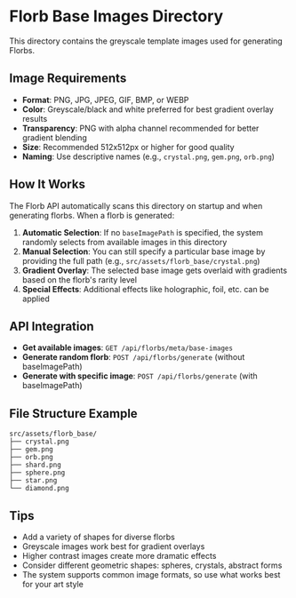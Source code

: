 # Florb Base Images Directory

This directory contains the greyscale template images used for generating Florbs.

## Image Requirements

- **Format**: PNG, JPG, JPEG, GIF, BMP, or WEBP
- **Color**: Greyscale/black and white preferred for best gradient overlay results
- **Transparency**: PNG with alpha channel recommended for better gradient blending
- **Size**: Recommended 512x512px or higher for good quality
- **Naming**: Use descriptive names (e.g., `crystal.png`, `gem.png`, `orb.png`)

## How It Works

The Florb API automatically scans this directory on startup and when generating florbs. When a florb is generated:

1. **Automatic Selection**: If no `baseImagePath` is specified, the system randomly selects from available images in this directory
2. **Manual Selection**: You can still specify a particular base image by providing the full path (e.g., `src/assets/florb_base/crystal.png`)
3. **Gradient Overlay**: The selected base image gets overlaid with gradients based on the florb's rarity level
4. **Special Effects**: Additional effects like holographic, foil, etc. can be applied

## API Integration

- **Get available images**: `GET /api/florbs/meta/base-images`
- **Generate random florb**: `POST /api/florbs/generate` (without baseImagePath)
- **Generate with specific image**: `POST /api/florbs/generate` (with baseImagePath)

## File Structure Example

```
src/assets/florb_base/
├── crystal.png
├── gem.png  
├── orb.png
├── shard.png
├── sphere.png
├── star.png
└── diamond.png
```

## Tips

- Add a variety of shapes for diverse florbs
- Greyscale images work best for gradient overlays
- Higher contrast images create more dramatic effects
- Consider different geometric shapes: spheres, crystals, abstract forms
- The system supports common image formats, so use what works best for your art style

